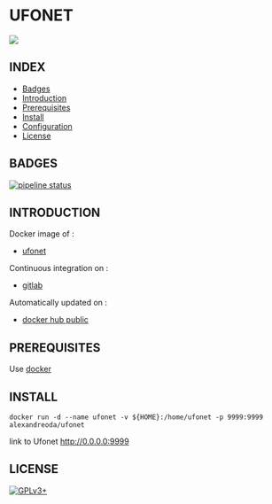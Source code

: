 # UFONET

<img src="https://ufonet.03c8.net/ufonet/ufonet-logo.png" />


## INDEX

- [Badges](#BADGES)
- [Introduction](#INTRODUCTION)
- [Prerequisites](#PREREQUISITESITES)
- [Install](#INSTALL)
- [Configuration](#CONFIG)
- [License](#LICENSE)


## BADGES

[![pipeline status](https://gitlab.com/oda-alexandre/ufonet/badges/master/pipeline.svg)](https://gitlab.com/oda-alexandre/ufonet/commits/master)


## INTRODUCTION

Docker image of :

- [ufonet](https://ufonet.03c8.net/)

Continuous integration on :

- [gitlab](https://gitlab.com/oda-alexandre/ufonet/pipelines)

Automatically updated on :

- [docker hub public](https://hub.docker.com/r/alexandreoda/ufonet/)


## PREREQUISITES

Use [docker](https://www.docker.com)


## INSTALL

```
docker run -d --name ufonet -v ${HOME}:/home/ufonet -p 9999:9999 alexandreoda/ufonet
```

link to Ufonet http://0.0.0.0:9999


## LICENSE

[![GPLv3+](http://gplv3.fsf.org/gplv3-127x51.png)](https://gitlab.com/oda-alexandre/ufonet/blob/master/LICENSE)

